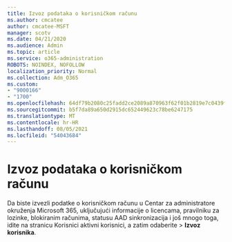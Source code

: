 ```yaml
---
title: Izvoz podataka o korisničkom računu
ms.author: cmcatee
author: cmcatee-MSFT
manager: scotv
ms.date: 04/21/2020
ms.audience: Admin
ms.topic: article
ms.service: o365-administration
ROBOTS: NOINDEX, NOFOLLOW
localization_priority: Normal
ms.collection: Adm_O365
ms.custom:
- "9000166"
- "1700"
ms.openlocfilehash: 64df79b2080c25fadd2ce2089a870963f62f01b2819e7c0439fe6d378fa7d048
ms.sourcegitcommit: b5f7da89a650d2915dc652449623c78be6247175
ms.translationtype: MT
ms.contentlocale: hr-HR
ms.lasthandoff: 08/05/2021
ms.locfileid: "54043684"
---
```

# <a name="export-user-account-information"></a>Izvoz podataka o korisničkom računu

Da biste izvezli podatke o korisničkom računu u Centar za administratore okruženja Microsoft 365, uključujući informacije o licencama, pravilniku za lozinke, blokiranim računima, statusu AAD sinkronizacija i još mnogo toga, idite na stranicu Korisnici aktivni korisnici, a zatim odaberite  >  [](https://go.microsoft.com/fwlink/p/?linkid=834822) **Izvoz korisnika**.